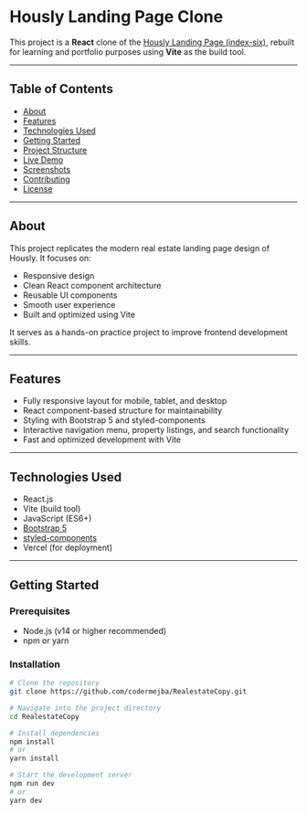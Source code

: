 # Hously Landing Page Clone

This project is a **React** clone of the [Hously Landing Page (index-six)](https://hously-landing.vercel.app/index-six), rebuilt for learning and portfolio purposes using **Vite** as the build tool.

---

## Table of Contents

- [About](#about)  
- [Features](#features)  
- [Technologies Used](#technologies-used)  
- [Getting Started](#getting-started)  
- [Project Structure](#project-structure)  
- [Live Demo](#live-demo)  
- [Screenshots](#screenshots)  
- [Contributing](#contributing)  
- [License](#license)  

---

## About

This project replicates the modern real estate landing page design of Hously. It focuses on:

- Responsive design  
- Clean React component architecture  
- Reusable UI components  
- Smooth user experience  
- Built and optimized using Vite  

It serves as a hands-on practice project to improve frontend development skills.

---

## Features

- Fully responsive layout for mobile, tablet, and desktop  
- React component-based structure for maintainability  
- Styling with Bootstrap 5 and styled-components  
- Interactive navigation menu, property listings, and search functionality  
- Fast and optimized development with Vite  

---

## Technologies Used

- React.js  
- Vite (build tool)  
- JavaScript (ES6+)  
- [Bootstrap 5](https://getbootstrap.com/docs/5.3/getting-started/introduction/)  
- [styled-components](https://styled-components.com/)  
- Vercel (for deployment)  

---

## Getting Started

### Prerequisites

- Node.js (v14 or higher recommended)  
- npm or yarn  

### Installation

```bash
# Clone the repository
git clone https://github.com/codermejba/RealestateCopy.git

# Navigate into the project directory
cd RealestateCopy

# Install dependencies
npm install
# or
yarn install

# Start the development server
npm run dev
# or
yarn dev
